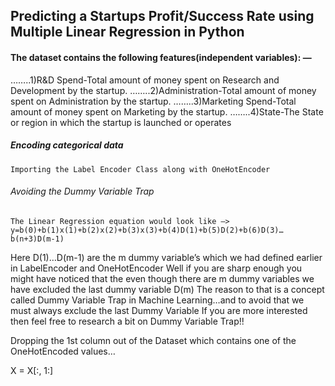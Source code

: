 ## Predicting a Startups Profit/Success Rate using Multiple Linear Regression in Python

#### The dataset contains the following features(independent variables): —
……..1)R&D Spend-Total amount of money spent on Research and Development by the startup.
……..2)Administration-Total amount of money spent on Administration by the startup.
……..3)Marketing Spend-Total amount of money spent on Marketing by the startup.
……..4)State-The State or region in which the startup is launched or operates

##### Encoding categorical data
	Importing the Label Encoder Class along with OneHotEncoder

###### Avoiding the Dummy Variable Trap
	The Linear Regression equation would look like —> y=b(0)+b(1)x(1)+b(2)x(2)+b(3)x(3)+b(4)D(1)+b(5)D(2)+b(6)D(3)…b(n+3)D(m-1)
Here D(1)…D(m-1) are the m dummy variable’s which we had defined earlier in LabelEncoder and OneHotEncoder
Well if you are sharp enough you might have noticed that the even though there are m dummy variables we have excluded the last dummy variable D(m)
The reason to that is a concept called Dummy Variable Trap in Machine Learning…and to avoid that we must always exclude the last Dummy Variable
If you are more interested then feel free to research a bit on Dummy Variable Trap!!

Dropping the 1st column out of the Dataset which contains one of the OneHotEncoded values…

X = X[:, 1:]

